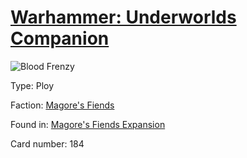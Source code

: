 # [Warhammer: Underworlds Companion](https://guidokessels.github.io/wh-underworlds)

  

![Blood Frenzy](https://warhammerunderworlds.com/wp-content/uploads/sites/6/2018/03/184_ENG.png)



Type: Ploy

Faction: [Magore's Fiends](https://guidokessels.github.io/wh-underworlds/factions/magores-fiends)

Found in: [Magore's Fiends Expansion](https://guidokessels.github.io/wh-underworlds/locations/magores-fiends-expansion)

Card number: 184
